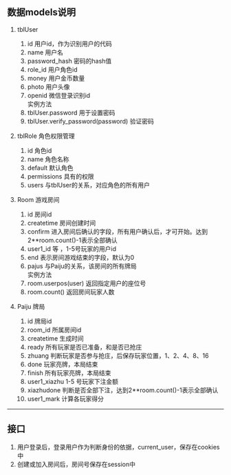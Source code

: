 ## 数据models说明
1. tblUser
    1. id 用户id，作为识别用户的代码
    2. name 用户名
    3. password_hash 密码的hash值
    4. role_id 用户角色id
    5. money 用户金币数量
    6. photo 用户头像
    7. openid 微信登录识别id  
    实例方法
    1. tblUser.password 用于设置密码
    2. tblUser.verify_password(password) 验证密码

2. tblRole 角色权限管理
    1. id 角色id
    2. name 角色名称
    3. default 默认角色
    4. permissions 具有的权限
    5. users 与tblUser的关系，对应角色的所有用户

3. Room 游戏房间
    1. id 房间id
    2. createtime 房间创建时间
    3. confirm 进入房间后确认的字段，所有用户确认后，才可开始。达到2**room.count()-1表示全部确认
    4. user1_id 等 ，1-5号玩家的用户id
    5. end 表示房间游戏结束的字段，默认为0
    6. pajus 与Paiju的关系，该房间的所有牌局  
    实例方法
    1. room.userpos(user) 返回指定用户的座位号
    2. room.count() 返回房间玩家人数

4. Paiju 牌局
    1. id 牌局id
    2. room_id 所属房间id
    3. createtime 生成时间
    4. ready 所有玩家是否已准备，和是否已抢庄
    5. zhuang 判断玩家是否参与抢庄，后保存玩家位置，1、2、4、8、16
    6. done 玩家亮牌，本局结束
    7. finish 所有玩家亮牌，本局结束
    8. user1_xiazhu 1-5 号玩家下注金额
    9. xiazhudone 判断是否全部下注，达到2**room.count()-1表示全部确认
    10. user1_mark 计算各玩家得分
---
## 接口
1. 用户登录后，登录用户作为判断身份的依据，current_user，保存在cookies中
2. 创建或加入房间后，房间号保存在session中